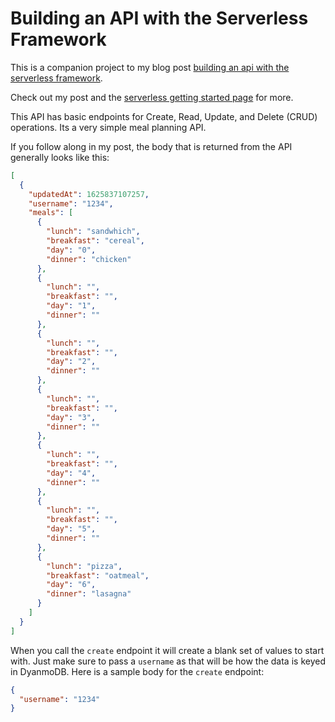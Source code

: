 # Building an API with the Serverless Framework

This is a companion project to my blog post [building an api with the serverless framework](https://rhythmandbinary.com/post/2021-07-09-building-an-api-with-the-serverless-framework).

Check out my post and the [serverless getting started page](https://www.serverless.com/framework/docs/getting-started/) for more.

This API has basic endpoints for Create, Read, Update, and Delete (CRUD) operations. Its a very simple meal planning API.

If you follow along in my post, the body that is returned from the API generally looks like this:

```json
[
  {
    "updatedAt": 1625837107257,
    "username": "1234",
    "meals": [
      {
        "lunch": "sandwhich",
        "breakfast": "cereal",
        "day": "0",
        "dinner": "chicken"
      },
      {
        "lunch": "",
        "breakfast": "",
        "day": "1",
        "dinner": ""
      },
      {
        "lunch": "",
        "breakfast": "",
        "day": "2",
        "dinner": ""
      },
      {
        "lunch": "",
        "breakfast": "",
        "day": "3",
        "dinner": ""
      },
      {
        "lunch": "",
        "breakfast": "",
        "day": "4",
        "dinner": ""
      },
      {
        "lunch": "",
        "breakfast": "",
        "day": "5",
        "dinner": ""
      },
      {
        "lunch": "pizza",
        "breakfast": "oatmeal",
        "day": "6",
        "dinner": "lasagna"
      }
    ]
  }
]
```

When you call the `create` endpoint it will create a blank set of values to start with. Just make sure to pass a `username` as that will be how the data is keyed in DyanmoDB. Here is a sample body for the `create` endpoint:

```json
{
  "username": "1234"
}
```
